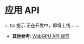 # 应用 API

::: tip 提示
正在开发中，即将上线...
:::

- **其他参考**: [WebGPU API 规范](https://dev.orillusion.com/zh/webgpu.html)